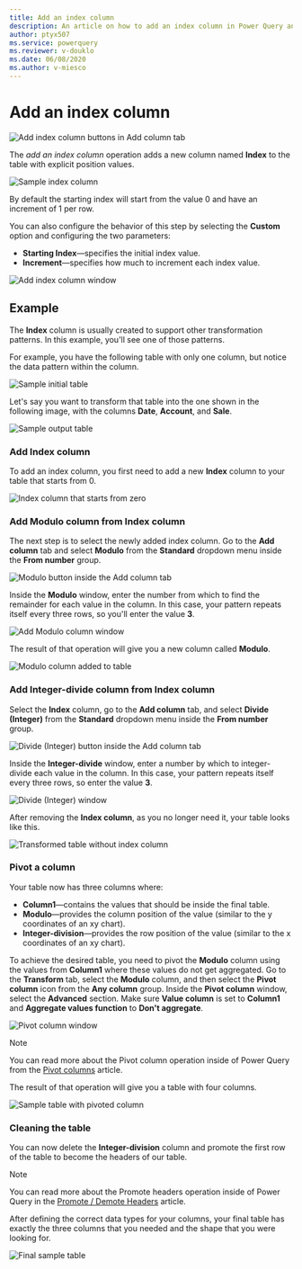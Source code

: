 ```yaml
---
title: Add an index column
description: An article on how to add an index column in Power Query and practical uses for Index columns.
author: ptyx507
ms.service: powerquery
ms.reviewer: v-douklo
ms.date: 06/08/2020
ms.author: v-miesco
---
```


# Add an index column

![Add index column buttons in Add column tab](images/me-add-index-column-icon.png)

The *add an index column* operation adds a new column named **Index** to the table with explicit position values. 

![Sample index column](images/me-add-index-column-new-index.png)

By default the starting index will start from the value 0 and have an increment of 1 per row.

You can also configure the behavior of this step by selecting the **Custom** option and configuring the two parameters:

* **Starting Index**&mdash;specifies the initial index value. 
* **Increment**&mdash;specifies how much to increment each index value.

![Add index column window](images/me-add-index-column-window.png)

## Example

The **Index** column is usually created to support other transformation patterns. In this example, you'll see one of those patterns.

For example, you have the following table with only one column, but notice the data pattern within the column.

![Sample initial table](images/me-add-index-column-start-table.png)

Let's say you want to transform that table into the one shown in the following image, with the columns **Date**, **Account**, and **Sale**.

![Sample output table](images/me-add-index-column-final-table.png)

### Add Index column

To add an index column, you first need to add a new **Index** column to your table that starts from 0.

![Index column that starts from zero](images/me-add-index-column-new-index.png)

### Add Modulo column from Index column

The next step is to select the newly added index column. Go to the **Add column** tab and select **Modulo** from the **Standard** dropdown menu inside the **From number** group.

![Modulo button inside the Add column tab](images/me-add-index-column-add-modulo-icon.png)

Inside the **Modulo** window, enter the number from which to find the remainder for each value in the column. In this case, your pattern repeats itself every three rows, so you'll enter the value **3**.

![Add Modulo column window](images/me-add-index-column-add-modulo-window.png)

The result of that operation will give you a new column called **Modulo**.

![Modulo column added to table](images/me-add-index-column-add-modulo-column.png)

### Add Integer-divide column from Index column

Select the **Index** column, go to the **Add column** tab, and select **Divide (Integer)** from the **Standard** dropdown menu inside the **From number** group.

![Divide (Integer) button inside the Add column tab](images/me-add-index-column-add-divide-integer-icon.png)

Inside the **Integer-divide** window, enter a number by which to integer-divide each value in the column. In this case, your pattern repeats itself every three rows, so enter the value **3**.

![Divide (Integer) window](images/me-add-index-column-add-integer-divide-window.png)

After removing the **Index column**, as you no longer need it, your table looks like this.

![Transformed table without index column](images/me-add-index-column-add-divide-integer-column.png)

### Pivot a column

Your table now has three columns where:
* **Column1**&mdash;contains the values that should be inside the final table.
* **Modulo**&mdash;provides the column position of the value (similar to the y coordinates of an xy chart).
* **Integer-division**&mdash;provides the row position of the value (similar to the x coordinates of an xy chart).

To achieve the desired table, you need to pivot the **Modulo** column using the values from **Column1** where these values do not get aggregated. Go to the **Transform** tab, select the **Modulo** column, and then select the **Pivot column** icon from the **Any column** group. Inside the **Pivot column** window, select the **Advanced** section. Make sure **Value column** is set to **Column1** and **Aggregate values function** to **Don't aggregate**.

![Pivot column window](images/me-add-index-column-pivot-column.png)

>[!Note]
>You can read more about the Pivot column operation inside of Power Query from the [Pivot columns](pivot-columns.md) article.

The result of that operation will give you a table with four columns.

![Sample table with pivoted column](images/me-add-index-column-example-pre-final-table.png)

### Cleaning the table

You can now delete the **Integer-division** column and promote the first row of the table to become the headers of our table.

 >[!Note]
>You can read more about the Promote headers operation inside of Power Query in the [Promote / Demote Headers](table-promote-demote-headers.md) article.

After defining the correct data types for your columns, your final table has exactly the three columns that you needed and the shape that you were looking for.

![Final sample table](images/me-add-index-column-final-table.png)
